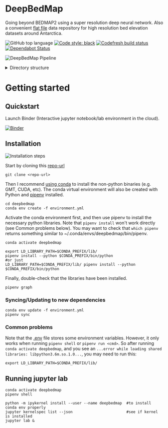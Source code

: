 # DeepBedMap

Going beyond BEDMAP2 using a super resolution deep neural network.
Also a convenient [flat file](https://en.wikipedia.org/wiki/Flat-file_database) data repository for high resolution bed elevation datasets around Antarctica.

![GitHub top language](https://img.shields.io/github/languages/top/weiji14/deepbedmap.svg)
[![Code style: black](https://img.shields.io/badge/code%20style-black-000000.svg)](https://github.com/ambv/black)
[![Codefresh build status](https://g.codefresh.io/api/badges/pipeline/weiji14_marketplace/weiji14%2Fdeepbedmap%2Fdeepbedmap?type=cf-1)](https://g.codefresh.io/public/accounts/weiji14_marketplace/pipelines/weiji14/deepbedmap/deepbedmap)
[![Dependabot Status](https://api.dependabot.com/badges/status?host=github&repo=weiji14/deepbedmap)](https://dependabot.com)

![DeepBedMap Pipeline](https://yuml.me/diagram/scruffy;dir:LR/class/[Data|Highres/Lowres/Misc]->[Preprocessing|data_prep.ipynb],[Preprocessing]->[Model-Training|srgan_train.ipynb],[Model-Training]->[Inference|deepbedmap.ipynb])

<details>
<summary>Directory structure</summary>

```
  deepbedmap/
    ├── features/ (files describing the high level behaviour of various features)
    │    ├── *.feature... (easily understandable specifications written using the Given-When-Then gherkin language)
    │    └── README.md (markdown information on the feature files)
    ├── highres/ (contains high resolution localized DEMs)
    │    ├── *.grd/las/txt/csv... (input vector file containing the point-based data)
    │    ├── *.json (the pdal pipeline file)
    │    ├── *.tif (output raster geotiff file)
    │    └── README.md (markdown information on highres data sources)
    ├── lowres/ (contains low resolution whole-continent DEMs)
    │    ├── bedmap2_bed.tif (the low resolution DEM!)
    │    └── README.md (markdown information on lowres data sources)
    ├── misc/ (miscellaneous raster datasets)
    │    ├── *.tif (Surface DEMs, Ice Flow Velocity, etc. See list in Issue #9)
    │    └── README.md (markdown information on miscellaneous data sources)
    ├── model/ (*hidden in git, neural network model related files)
    │    ├── train/ (a place to store the raster tile bounds and model training data)
    │    └── weights/ (contains the neural network model's architecture and weights)
    ├── .env (environment config file used by pipenv, supposedly)
    ├── .<something>ignore (files ignored by a particular piece of software)
    ├── Dockerfile (set of commands to reproduce the software stack here into a docker image)
    ├── LICENSE.md (the license covering this repository)
    ├── Pipfile (what you want, the minimal core dependencies)
    ├── Pipfile.lock (what you need, all the pinned dependencies for full reproducibility)
    ├── README.md (the markdown file you're reading now)
    ├── data_list.yml (human and machine readable list of the datasets and their metadata)
    ├── data_prep.ipynb (jupyter notebook that prepares the data)
    ├── environment.yml (conda packages to install, used by binder)
    ├── srgan_train.ipynb (jupyter notebook that trains the Super Resolution Generative Adversarial Network model)
    └── test_ipynb.ipynb (jupyter notebook that runs doctests in the other jupyter notebooks!)
```
</details>

# Getting started

## Quickstart

Launch Binder (Interactive jupyter notebook/lab environment in the cloud).

[![Binder](https://mybinder.org/badge.svg)](https://mybinder.org/v2/gh/weiji14/deepbedmap/master?urlpath=lab)

## Installation

![Installation steps](https://yuml.me/diagram/scruffy/class/[Git|clone-repo]->[Conda|install-binaries-and-pipenv],[Conda]->[Pipenv|install-python-libs])

Start by cloning this [repo-url](/../../)

    git clone <repo-url>

Then I recommend [using conda](https://pdal.io/download.html#conda) to install the non-python binaries (e.g. GMT, CUDA, etc).
The conda virtual environment will also be created with Python and [pipenv](https://pipenv.readthedocs.io) installed.

    cd deepbedmap
    conda env create -f environment.yml

Activate the conda environment first, and then use pipenv to install the necessary python libraries.
Note that `pipenv install` won't work directly (see Common problems below).
You may want to check that `which pipenv` returns something similar to ~/.conda/envs/deepbedmap/bin/pipenv.

    conda activate deepbedmap

    export LD_LIBRARY_PATH=$CONDA_PREFIX/lib/
    pipenv install --python $CONDA_PREFIX/bin/python
    #or just
    LD_LIBRARY_PATH=$CONDA_PREFIX/lib/ pipenv install --python $CONDA_PREFIX/bin/python

Finally, double-check that the libraries have been installed.

    pipenv graph

### Syncing/Updating to new dependencies

    conda env update -f environment.yml
    pipenv sync

### Common problems

Note that the [.env](https://pipenv.readthedocs.io/en/latest/advanced/#configuration-with-environment-variables) file stores some environment variables.
However, it only works when running `pipenv shell` or `pipenv run <cmd>`.
So after running `conda activate deepbedmap`, and you see an `...error while loading shared libraries: libpython3.6m.so.1.0...`, you may need to run this:

    export LD_LIBRARY_PATH=$CONDA_PREFIX/lib/

## Running jupyter lab

    conda activate deepbedmap
    pipenv shell

    python -m ipykernel install --user --name deepbedmap  #to install conda env properly
    jupyter kernelspec list --json                        #see if kernel is installed
    jupyter lab &

